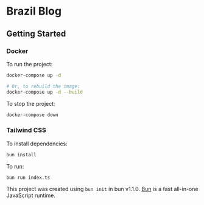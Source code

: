 # Brazil Blog

## Getting Started

### Docker

To run the project:

```bash
docker-compose up -d

# Or, to rebuild the image:
docker-compose up -d --build
```

To stop the project:

```bash
docker-compose down
```

### Tailwind CSS

To install dependencies:

```bash
bun install
```

To run:

```bash
bun run index.ts
```

This project was created using `bun init` in bun v1.1.0. [Bun](https://bun.sh) is a fast all-in-one JavaScript runtime.

